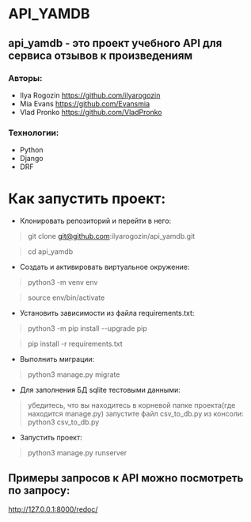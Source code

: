 # API_YAMDB
## api_yamdb - это проект учебного API для сервиса отзывов к произведениям
### Авторы:
- Ilya Rogozin https://github.com/ilyarogozin
- Mia Evans https://github.com/Evansmia
- Vlad Pronko https://github.com/VladPronko
### Технологии:
- Python
- Django
- DRF

# Как запустить проект:
- Клонировать репозиторий и перейти в него:
>git clone git@github.com:ilyarogozin/api_yamdb.git

>cd api_yamdb

- Cоздать и активировать виртуальное окружение:
>python3 -m venv env

>source env/bin/activate

- Установить зависимости из файла requirements.txt:
>python3 -m pip install --upgrade pip

>pip install -r requirements.txt

- Выполнить миграции:
>python3 manage.py migrate

- Для заполнения БД sqlite тестовыми данными:
>убедитесь, что вы находитесь в корневой папке проекта(где находится manage.py)
>запустите файл csv_to_db.py из консоли: python3 csv_to_db.py

- Запустить проект:
>python3 manage.py runserver

## Примеры запросов к API можно посмотреть по запросу:
http://127.0.0.1:8000/redoc/

